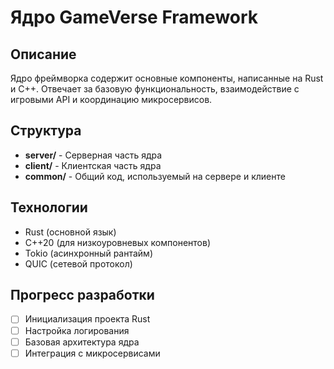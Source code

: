 # Ядро GameVerse Framework

## Описание
Ядро фреймворка содержит основные компоненты, написанные на Rust и C++. Отвечает за базовую функциональность, взаимодействие с игровыми API и координацию микросервисов.

## Структура
- **server/** - Серверная часть ядра
- **client/** - Клиентская часть ядра
- **common/** - Общий код, используемый на сервере и клиенте

## Технологии
- Rust (основной язык)
- C++20 (для низкоуровневых компонентов)
- Tokio (асинхронный рантайм)
- QUIC (сетевой протокол)

## Прогресс разработки
- [ ] Инициализация проекта Rust
- [ ] Настройка логирования
- [ ] Базовая архитектура ядра
- [ ] Интеграция с микросервисами 